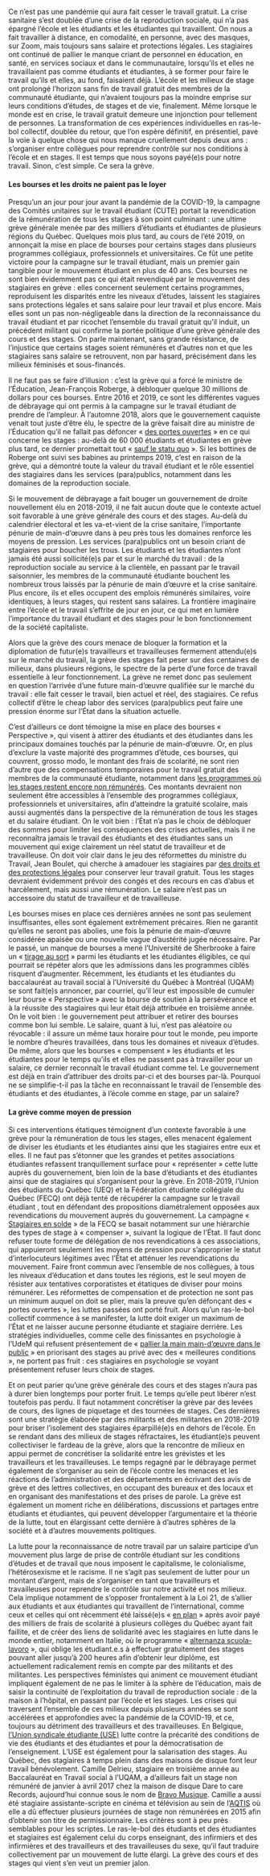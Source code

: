 Ce n’est pas une pandémie qui aura fait cesser le travail gratuit. La crise sanitaire s’est doublée d’une crise de la reproduction sociale, qui n’a pas épargné l’école et les étudiants et les étudiantes qui travaillent. On nous a fait travailler à distance, en comodalité, en personne, avec des masques, sur Zoom, mais toujours sans salaire et protections légales. Les stagiaires ont continué de pallier le manque criant de personnel en éducation, en santé, en services sociaux et dans le communautaire, lorsqu’ils et elles ne travaillaient pas comme étudiants et étudiantes, à se former pour faire le travail qu’ils et elles, au fond, faisaient déjà. L’école et les milieux de stage ont prolongé l’horizon sans fin de travail gratuit des membres de la communauté étudiante, qui n’avaient toujours pas la moindre emprise sur leurs conditions d’études, de stages et de vie, finalement. Même lorsque le monde est en crise, le travail gratuit demeure une injonction pour tellement de personnes. La transformation de ces expériences individuelles en ras-le-bol collectif, doublée du retour, que l’on espère définitif, en présentiel, pave la voie à quelque chose qui nous manque cruellement depuis deux ans : s’organiser entre collègues pour reprendre contrôle sur nos conditions à l’école et en stages. Il est temps que nous soyons payé(e)s pour notre travail. Sinon, c’est simple. Ce sera la grève.

#### Les bourses et les droits ne paient pas le loyer

Presqu’un an jour pour jour avant la pandémie de la COVID-19, la campagne des Comités unitaires sur le travail étudiant (CUTE) portait la revendication de la rémunération de tous les stages à son point culminant : une ultime grève générale menée par des milliers d’étudiants et étudiantes de plusieurs régions du Québec. Quelques mois plus tard, au cours de l’été 2019, on annonçait la mise en place de bourses pour certains stages dans plusieurs programmes collégiaux, professionnels et universitaires. Ce fût une petite victoire pour la campagne sur le travail étudiant, mais un premier gain tangible pour le mouvement étudiant en plus de 40 ans. Ces bourses ne sont bien évidemment pas ce qui était revendiqué par le mouvement des stagiaires en grève : elles concernent seulement certains programmes, reproduisent les disparités entre les niveaux d’études, laissent les stagiaires sans protections légales et sans salaire pour leur travail et plus encore. Mais elles sont un pas non-négligeable dans la direction de la reconnaissance du travail étudiant et par ricochet l’ensemble du travail gratuit qu’il induit, un précédent militant qui confirme la portée politique d’une grève générale des cours et des stages. On parle maintenant, sans grande résistance, de l’injustice que certains stages soient rémunérés et d’autres non et que les stagiaires sans salaire se retrouvent, non par hasard, précisément dans les milieux féminisés et sous-financés.

Il ne faut pas se faire d’illusion : c’est la grève qui a forcé le ministre de l’Éducation, Jean-François Roberge, à débloquer quelque 30 millions de dollars pour ces bourses. Entre 2016 et 2019, ce sont les différentes vagues de débrayage qui ont permis à la campagne sur le travail étudiant de prendre de l’ampleur. À l’automne 2018, alors que le gouvernement caquiste venait tout juste d’être élu, le spectre de la grève faisait dire au ministre de l’Éducation qu’il ne fallait pas défoncer « [des portes ouvertes](https://ici.radio-canada.ca/nouvelle/1136702/universite-cegep-greve-etudiante-remuneration-stages) » en ce qui concerne les stages : au-delà de 60 000 étudiants et étudiantes en grève plus tard, ce dernier promettait tout « [sauf le statu quo](https://www.journaldequebec.com/2019/03/18/les-etudiants-devront-patienter) ». Si les bottines de Roberge ont suivi ses babines au printemps 2019, c’est en raison de la grève, qui a démontré toute la valeur du travail étudiant et le rôle essentiel des stagiaires dans les services (para)publics, notamment dans les domaines de la reproduction sociale.

Si le mouvement de débrayage a fait bouger un gouvernement de droite nouvellement élu en 2018-2019, il ne fait aucun doute que le contexte actuel soit favorable à une grève générale des cours et des stages. Au-delà du calendrier électoral et les va-et-vient de la crise sanitaire, l’importante pénurie de main-d’œuvre dans à peu près tous les domaines renforce les moyens de pression. Les services (para)publics ont un besoin criant de stagiaires pour boucher les trous. Les étudiants et les étudiantes n’ont jamais été aussi sollicité(e)s par et sur le marché du travail : de la reproduction sociale au service à la clientèle, en passant par le travail saisonnier, les membres de la communauté étudiante bouchent les nombreux trous laissés par la pénurie de main d’œuvre et la crise sanitaire. Plus encore, ils et elles occupent des emplois rémunérés similaires, voire identiques, à leurs stages, qui restent sans salaires. La frontière imaginaire entre l’école et le travail s’effrite de jour en jour, ce qui met en lumière l’importance du travail étudiant et des stages pour le bon fonctionnement de la société capitaliste.

Alors que la grève des cours menace de bloquer la formation et la diplomation de futur(e)s travailleurs et travailleuses fermement attendu(e)s sur le marché du travail, la grève des stages fait peser sur des centaines de milieux, dans plusieurs régions, le spectre de la perte d’une force de travail essentielle à leur fonctionnement. La grève ne remet donc pas seulement en question l’arrivée d’une future main-d’œuvre qualifiée sur le marché du travail : elle fait cesser le travail, bien actuel et réel, des stagiaires. Ce refus collectif d’être le cheap labor des services (para)publics peut faire une pression énorme sur l’État dans la situation actuelle.

C’est d’ailleurs ce dont témoigne la mise en place des bourses « Perspective », qui visent à attirer des étudiants et des étudiantes dans les principaux domaines touchés par la pénurie de main-d’œuvre. Or, en plus d’exclure la vaste majorité des programmes d’étude, ces bourses, qui couvrent, grosso modo, le montant des frais de scolarité, ne sont rien d’autre que des compensations temporaires pour le travail gratuit des membres de la communauté étudiante, notamment dans [les programmes où les stages restent encore non rémunérés](https://ici.radio-canada.ca/nouvelle/1862807/programme-bourses-perspective-quebec-penurie-main-oeuvre-domaines-exclus-liste-incoherences). Ces montants devraient non seulement être accessibles à l’ensemble des programmes collégiaux, professionnels et universitaires, afin d’atteindre la gratuité scolaire, mais aussi augmentés dans la perspective de la rémunération de tous les stages et du salaire étudiant. On le voit bien : l’État n’a pas le choix de débloquer des sommes pour limiter les conséquences des crises actuelles, mais il ne reconnaîtra jamais le travail des étudiants et des étudiantes sans un mouvement qui exige clairement un réel statut de travailleur et de travailleuse. On doit voir clair dans le jeu des réformettes du ministre du Travail, Jean Boulet, qui cherche à amadouer les stagiaires par [des droits et des protections légales](https://www.ledevoir.com/societe/672096/projet-de-loi-pour-proteger-les-stagiaires-une-avancee-historique-dit-boulet?fbclid=IwAR3lRsmbfhd2sq6oTLTN5hsla9e09rWmGcHQ0XeRhjNkJyu_yyN4fUNKJnk) pour conserver leur travail gratuit. Tous les stages devraient évidemment prévoir des congés et des recours en cas d’abus et harcèlement, mais aussi une rémunération. Le salaire n’est pas un accessoire du statut de travailleur et de travailleuse.

Les bourses mises en place ces dernières années ne sont pas seulement insuffisantes, elles sont également extrêmement précaires. Rien ne garantit qu’elles ne seront pas abolies, une fois la pénurie de main-d’œuvre considérée apaisée ou une nouvelle vague d’austérité jugée nécessaire. Par le passé, un manque de bourses a mené l’Université de Sherbrooke à faire un « [tirage au sort](https://ici.radio-canada.ca/nouvelle/1151090/education-psychologie-universite-sherbrooke-doctorant-bourse-ministere-enseignement?fbclid=IwAR0B0UfHCewsvzf3AQMD9r3GSphQepPo-tTZSZKOKGd03Q-4EW0N9WWVK1I) » parmi les étudiants et les étudiantes éligibles, ce qui pourrait se répéter alors que les admissions dans les programmes ciblés risquent d’augmenter. Récemment, les étudiants et les étudiantes du baccalauréat au travail social à l’Université du Québec à Montréal (UQAM) se sont fait(e)s annoncer, par courriel, qu’il leur est impossible de cumuler leur bourse « Perspective » avec la bourse de soutien à la persévérance et à la réussite des stagiaires qui leur était déjà attribuée en troisième année. On le voit bien : le gouvernement peut attribuer et retirer des bourses comme bon lui semble. Le salaire, quant à lui, n’est pas aléatoire ou révocable  :  il assure un même taux horaire pour tout le monde, peu importe le nombre d’heures travaillées, dans tous les domaines et niveaux d’études. De même, alors que les bourses « compensent » les étudiants et les étudiantes pour le temps qu’ils et elles ne passent pas à travailler pour un salaire, ce dernier reconnaît le travail étudiant comme tel. Le gouvernement est déjà en train d’attribuer des droits par-ci et des bourses par-là. Pourquoi ne se simplifie-t-il pas la tâche en reconnaissant le travail de l’ensemble des étudiants et des étudiantes, à l’école comme en stage, par un salaire?

#### La grève comme moyen de pression

Si ces interventions étatiques témoignent d’un contexte favorable à une grève pour la rémunération de tous les stages, elles menacent également de diviser les étudiants et les étudiantes ainsi que les stagiaires entre eux et elles. Il ne faut pas s’étonner que les grandes et petites associations étudiantes refassent tranquillement surface pour « représenter » cette lutte auprès du gouvernement, bien loin de la base d’étudiants et des étudiantes ainsi que de stagiaires qui s’organisent pour la grève. En 2018-2019, l’Union des étudiants du Québec (UEQ) et la Fédération étudiante collégiale du Québec (FECQ) ont déjà tenté de récupérer la campagne sur le travail étudiant , tout en défendant des propositions diamétralement opposées aux revendications du mouvement auprès du gouvernement. La campagne «  [Stagiaires en solde](https://www.fecq.org/2018---stagiaires-en-solde.html) » de la FECQ se basait notamment sur une hiérarchie des types de stage à « compenser », suivant la logique de l’État. Il faut donc refuser toute forme de délégation de nos revendications à ces associations, qui appuieront seulement les moyens de pression pour s’approprier le statut d’interlocuteurs légitimes avec l’État et atténuer les revendications du mouvement. Faire front commun avec l’ensemble de nos collègues, à tous les niveaux d’éducation et dans toutes les régions, est le seul moyen de résister aux tentatives corporatistes et étatiques de diviser pour moins rémunérer. Les réformettes de compensation et de protection ne sont pas un minimum auquel on doit se plier, mais la preuve qu’en défonçant des « portes ouvertes », les luttes passées ont porté fruit. Alors qu’un ras-le-bol collectif commence à se manifester, la lutte doit exiger un maximum de l’État et ne laisser aucune personne étudiante et stagiaire derrière. Les stratégies individuelles, comme celle des finissantes en psychologie à l’UdeM qui refusent présentement de « [pallier la main main-d’œuvre dans le public](https://www.ledevoir.com/societe/sante/672177/penurie-des-finissantes-en-psychologie-lancent-un-cri-du-coeur-pour-ne-pas-travailler-dans-le-public) » en priorisant des stages au privé avec des « meilleures conditions », ne portent pas fruit  :  ces stagiaires en psychologie se voyant présentement refuser leurs choix de stages.

Et on peut parier qu’une grève générale des cours et des stages n’aura pas à durer bien longtemps pour porter fruit. Le temps qu’elle peut libérer n’est toutefois pas perdu. Il faut notamment concrétiser la grève par des levées de cours, des lignes de piquetage et des tournées de stages. Ces dernières sont une stratégie élaborée par des militants et des militantes en 2018-2019 pour briser l’isolement des stagiaires éparpillé(e)s en dehors de l’école. En se rendant dans des milieux de stages réfractaires, les étudiant(e)s peuvent collectiviser le fardeau de la grève, alors que la rencontre de milieux en appui permet de concrétiser la solidarité entre les grévistes et les travailleurs et les travailleuses. Le temps regagné par le débrayage permet également de s’organiser au sein de l’école contre les menaces et les réactions de l’administration et des départements en écrivant des avis de grève et des lettres collectives, en occupant des bureaux et des locaux et en organisant des manifestations et des prises de parole. La grève est également un moment riche en délibérations, discussions et partages entre étudiants et étudiantes, qui peuvent développer l’argumentaire et la théorie de la lutte, tout en élargissant cette dernière à d’autres sphères de la société et à d’autres mouvements politiques.

La lutte pour la reconnaissance de notre travail par un salaire participe d’un mouvement plus large de prise de contrôle étudiant sur les conditions d’études et de travail que nous imposent le capitalisme, le colonialisme, l’hétérosexisme et le racisme. Il ne s’agit pas seulement de lutter pour un montant d’argent, mais de s’organiser en tant que travailleurs et travailleuses pour reprendre le contrôle sur notre activité et nos milieux. Cela implique notamment de s’opposer frontalement à la Loi 21, de s’allier aux étudiants et aux étudiantes qui travaillent de l’international, comme ceux et celles qui ont récemment été laissé(e)s «  [en plan](https://www.cbc.ca/amp/1.6309575?fbclid=IwAR3WZFsEnpT_BDh-TfMRH9ZISg4L-qhqm8EdqXjUCSineF5cHZuTxy92OIc) » après avoir payé des milliers de frais de scolarité à plusieurs collèges du Québec ayant fait faillite, et de créer des liens de solidarité avec les stagiaires en lutte dans le monde entier, notamment en Italie, où le programme «  [alternanza scuola-lavoro](https://www.forbes.com/sites/rebeccahughes/2022/02/24/teen-interns-death-sparks-wave-of-student-protests-across-italy/?sh=f8007435cc5c) », qui oblige les étudiant.e.s à effectuer gratuitement des stages pouvant aller jusqu’à 200 heures afin d’obtenir leur diplôme, est actuellement radicalement remis en compte par des militants et des militantes. Les perspectives féministes qui animent ce mouvement étudiant impliquent également de ne pas le limiter à la sphère de l’éducation, mais de saisir la continuité de l’exploitation du travail de reproduction sociale  :  de la maison à l’hôpital, en passant par l’école et les stages. Les crises qui traversent l’ensemble de ces milieux depuis plusieurs années se sont accélérées et approfondies avec la pandémie de la COVID-19, et ce, toujours au détriment des travailleurs et des travailleuses. En Belgique, [l’Union syndicale étudiante (USE)](https://use.be/) lutte contre la précarité des conditions de vie des étudiants et des étudiantes et pour la démocratisation de l’enseignement. L’USE est également pour la salarisation des stages. Au Québec, des stagiaires à temps plein dans des maisons de disque font leur travail bénévolement. Camille Delrieu, stagiaire en troisième année au Baccalauréat en Travail social à l’UQAM, a d’ailleurs fait un stage non rémunéré de janvier à avril 2017 chez la maison de disque Dare to care Records, aujourd’hui connue sous le nom de [Bravo Musique](https://bravomusique.com/en/?gclid=Cj0KCQiA64GRBhCZARIsAHOLriLRlZGuhn5aQi2et8GumNYCSZROmBEDdAr3VamN_BlMTFtAGTotRvUaAgCZEALw_wcB). Camille a aussi été stagiaire assistante-scripte en cinéma et télévision au sein de l’[AQTIS](https://aqtis514iatse.com/fr/adhesion/continuite/) où elle a dû effectuer plusieurs journées de stage non rémunérées en 2015 afin d’obtenir son titre de permissionnaire. Les critères sont à peu près semblables pour les scriptes. Le ras-le-bol des étudiants et des étudiantes et stagiaires est également celui du corps enseignant, des infirmiers et des infirmières et des travailleurs et des travailleuses du sexe, qu’il faut traduire collectivement par un mouvement de lutte élargi. La grève des cours et des stages qui vient s’en veut un premier jalon.
